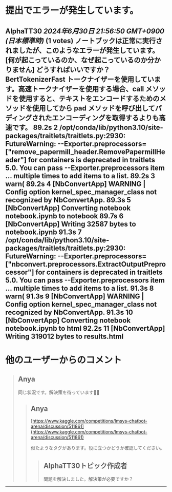 # 提出でエラーが発生しています。
**AlphaTT30** *2024年6月30日 21:56:50 GMT+0900 (日本標準時)* (1 votes)
ノートブックは正常に実行されましたが、このようなエラーが発生しています。
[何が起こっているのか、なぜ起こっているのか分かりません]
どうすればいいですか？
BertTokenizerFast トークナイザーを使用しています。高速トークナイザーを使用する場合、__call__ メソッドを使用すると、テキストをエンコードするためのメソッドを使用してから pad メソッドを呼び出してパディングされたエンコーディングを取得するよりも高速です。
89.2s    2   /opt/conda/lib/python3.10/site-packages/traitlets/traitlets.py:2930: FutureWarning: --Exporter.preprocessors=["remove_papermill_header.RemovePapermillHeader"] for containers is deprecated in traitlets 5.0. You can pass --Exporter.preprocessors item … multiple times to add items to a list.
89.2s    3     warn(
89.2s    4   [NbConvertApp] WARNING | Config option kernel_spec_manager_class not recognized by NbConvertApp.
89.3s    5   [NbConvertApp] Converting notebook notebook.ipynb to notebook
89.7s    6   [NbConvertApp] Writing 32587 bytes to notebook.ipynb
91.3s    7   /opt/conda/lib/python3.10/site-packages/traitlets/traitlets.py:2930: FutureWarning: --Exporter.preprocessors=["nbconvert.preprocessors.ExtractOutputPreprocessor"] for containers is deprecated in traitlets 5.0. You can pass --Exporter.preprocessors item … multiple times to add items to a list.
91.3s    8     warn(
91.3s    9   [NbConvertApp] WARNING | Config option kernel_spec_manager_class not recognized by NbConvertApp.
91.3s    10  [NbConvertApp] Converting notebook notebook.ipynb to html
92.2s    11  [NbConvertApp] Writing 319012 bytes to results.html
---
 # 他のユーザーからのコメント
> ## Anya
> 
> 同じ状況です。解決策を待っています🤷‍♂️
> 
> 
> 
> > ## Anya
> > 
> > [https://www.kaggle.com/competitions/lmsys-chatbot-arena/discussion/511861](https://www.kaggle.com/competitions/lmsys-chatbot-arena/discussion/511861)
> > 
> > 似たようなタグがあります。役に立つかどうか確認してください。
> > 
> > 
> > > ## AlphaTT30トピック作成者
> > > 
> > > 問題を解決しました。解決策が必要ですか？ 
> > > 
> > > 
> > > 
---

